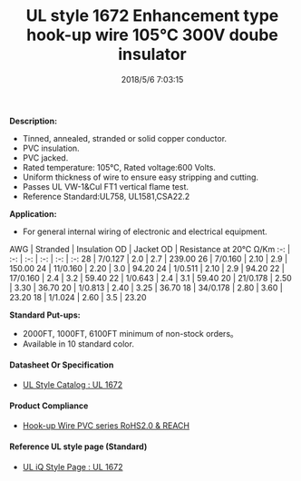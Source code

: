 ﻿---
layout: post 
title: UL style 1672 Enhancement type hook-up wire 105℃ 300V doube insulator
categories: wire-cable
overview: For general pupose internal wiring of electronic and electrical equipment.
series: FN10
part_number: 10-1617-0
thumb_img: static/18-thumb-20200327145849.jpg
image: static/18-20200327145849.jpg
date: 2018/5/6 7:03:15
permalink: /wire-cable/ul1672-enhancement-type-hookup-wire-105deg-300v-doube-insulator.html
---


__Description:__

* Tinned, annealed, stranded or solid copper conductor.
* PVC insulation.
* PVC jacked. 
* Rated temperature: 105℃, Rated voltage:600 Volts.
* Uniform thickness of wire to ensure easy stripping and cutting.
* Passes UL VW-1&Cul FT1 vertical flame test.
* Reference Standard:UL758, UL1581,CSA22.2 
    
 
__Application:__

* For general internal wiring of electronic and electrical equipment. 

AWG | Stranded | Insulation OD | Jacket OD | Resistance at 20℃ Ω/Km
:-: | :-: |  :-: |  :-: |  :-: |  :-: 
28 | 7/0.127 | 2.0 | 2.7 | 239.00
26 | 7/0.160 | 2.10 | 2.9 | 150.00
24 | 11/0.160 | 2.20 | 3.0 | 94.20
24 | 1/0.511 | 2.10 | 2.9 | 94.20
22 | 17/0.160 | 2.4 | 3.2 | 59.40
22 | 1/0.643 | 2.4 | 3.1 | 59.40
20 | 21/0.178 | 2.50 | 3.30 | 36.70
20 | 1/0.813 | 2.40 | 3.25 | 36.70
18 | 34/0.178 | 2.80 | 3.60 |  23.20
18 | 1/1.024 | 2.60 | 3.5 | 23.20

__Standard Put-ups:__

* 2000FT, 1000FT, 6100FT minimum of non-stock orders。
* Available in 10 standard color. 

#### Datasheet Or Specification

* [UL Style Catalog : UL 1672](/assets/catalogs/catalog-ul-style-1672.pdf)

#### Product Compliance

* [Hook-up Wire PVC  series RoHS2.0 &  REACH](/assets/compliance/2023-pvc.zip)

#### Reference UL style page (Standard)

* [UL iQ Style Page : UL 1672](https://iq.ul.com/awm/stylepage.aspx?style=1672)


